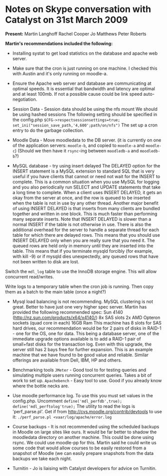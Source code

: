 # Notes on Skype conversation with Catalyst on 31st March 2009

**Present:**
Martin Langhoff
Rachel Cooper
Jo Matthews
Peter Roberts

**Martin's recommendations included the following:**

-   Installing systat to get load statistics on the database and apache web server.

<!-- -->

-   Make sure that the cron is just running on one machine. I checked this with Austin and it's only running on moodle-a.

<!-- -->

-   Ensure the Apache web server and database are communicating at optimal speeds. It is essential that bandwidth and latency are optimal and at least 100mb. If not a possible cause could be link speed auto-negotiation.

<!-- -->

-   Session Data - Session data should be using the nfs mount
    We should be using hashed sessions
    The following setting should be specified in the config.php
    `$CFG->respectsessionsettings=true;`
    `set_ini("session_save_path,'4,600';path/on/nfs")`
    The set up a cron entry to do the garbage collection.

<!-- -->

-   Moodle Data - Move moodledata to the DB server. (it is currently on one of the application servers: `moodle-b`, and copied to `moodle-a` and `moodle-c`)
    (Should we then have it `rsync`-ing between `moodledb-a` and `moodledb-b`?)

<!-- -->

-   MySQL database - try using insert delayed
    The DELAYED option for the INSERT statement is a MySQL extension to standard SQL that is very useful if you have clients that cannot or need not wait for the INSERT to complete. This is a common situation when you use MySQL for logging and you also periodically run SELECT and UPDATE statements that take a long time to complete.
    When a client uses INSERT DELAYED, it gets an okay from the server at once, and the row is queued to be inserted when the table is not in use by any other thread.
    Another major benefit of using INSERT DELAYED is that inserts from many clients are bundled together and written in one block. This is much faster than performing many separate inserts.
    Note that INSERT DELAYED is slower than a normal INSERT if the table is not otherwise in use. There is also the additional overhead for the server to handle a separate thread for each table for which there are delayed rows. This means that you should use INSERT DELAYED only when you are really sure that you need it.
    The queued rows are held only in memory until they are inserted into the table. This means that if you terminate mysqld forcibly (for example, with kill -9) or if mysqld dies unexpectedly, any queued rows that have not been written to disk are lost.

Switch the `mdl_log` table to use the InnoDB storage engine. This will allow concurrent read/writes.

Write logs to a temporary table when the cron job is running. Then copy them as a batch to the main table (once a night?)

-   Mysql load balancing is not recommending. MySQL clustering is not great. Better to have just one very higher spec server. Martin has provided the following recommended spec:
    Sun 4140 (<http://nz.sun.com/products/x64/x4140/>)
    8x SAS slots
    2x AMD Opteron sockets (quad core in each)
    16GB Ram
    This machine has 8 slots for SAS hard drives, our recommendation would be for 2 pairs of disks in RAID-1 - one for the OS, one for data.
    This being a database server, one of the immediate upgrade options available is to add a RAID-1 pair of small+fast disks for the transaction log. Even with this upgrade, the server still has 2 bays free for further expansion.
    This is an example machine that we have found to be good value and reliable. Similar offerings are available from Dell, IBM, HP and others.

<!-- -->

-   Benchmarking tools
    `JMeter` - Good tool to for testing queries and simulating multiple users running concurrent queries. Takes a bit of work to set up.
    `Apachebench` - Easy tool to use. Good if you already know where the bottle necks are.

<!-- -->

-   Use moodle performance log. To use this you must set values in the config.php. Uncomment
    `define('mdl_perfdb',true);`
    `define('mdl_perftolog'true);`
    The utility to read the logs is 'perf\_parse.pl'. Get if from <http://cvs.moodle.org/contrib/devtools>
    to use it:
    `./perf_parse.pl <vaar/log/apache/error.log`

<!-- -->

-   Course backups - It is not recommended using the scheduled backups in Moodle on large sites like ours. It would be far better to shadow the moodledata directory on another machine. This could be done using rsync. We could use moodle-pp for this. Martin said he could write us some code that would allow courses to be easily restored from a snapshot of Moodle (we can easily prepare snapshots from the data backups we take each night.

<!-- -->

-   Turnitin - Jo is liaising with Catalyst developers for advice on Turnitin.

